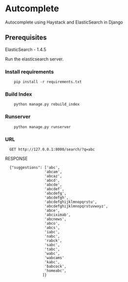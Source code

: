 # Autcomplete
Autocomplete using Haystack and ElasticSearch in Django

## Prerequisites

ElasticSearch - 1.4.5

Run the elasticsearch server.

### Install requirements
 
        pip install -r requirements.txt 


### Build Index

        python manage.py rebuild_index
        
      
### Runserver

        python manage.py runserver

### URL


      GET http://127.0.0.1:8000/search/?q=abc
      
 RESPONSE
 
      {"suggestions": ['abc', 
                      'abcam', 
                      'abcaz', 
                      'abcd', 
                      'abcde', 
                      'abcdef',
                      'abcdefg',
                      'abcdefgh', 
                      'abcdefghijklmnopqrstu',
                      'abcdefghijklmnopqrstuvwxyz',
                      'abce', 
                      'abciximab',
                      'abcnews', 
                      'abco',
                      'abcs', 
                      'iabc',
                      'nabc', 
                      'rabck',
                      'sabc', 
                      'tabc', 
                      'wabc',
                      'wabcams'
                      'kabc',
                      'babcock',
                      'homeabc',
                     ]}
                     
                    
